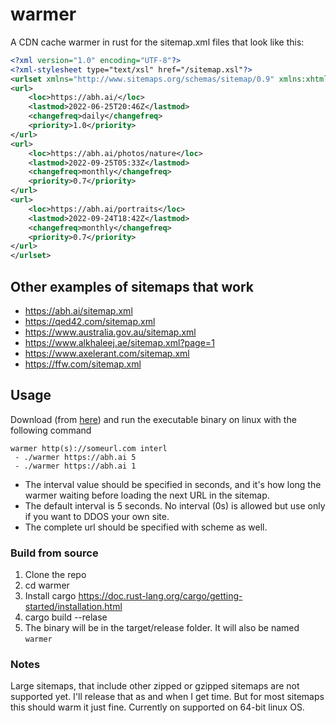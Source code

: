 # warmer
A CDN cache warmer in rust for the sitemap.xml files that look like this:

```xml
<?xml version="1.0" encoding="UTF-8"?>
<?xml-stylesheet type="text/xsl" href="/sitemap.xsl"?>
<urlset xmlns="http://www.sitemaps.org/schemas/sitemap/0.9" xmlns:xhtml="http://www.w3.org/1999/xhtml">
<url>
    <loc>https://abh.ai/</loc>
    <lastmod>2022-06-25T20:46Z</lastmod>
    <changefreq>daily</changefreq>
    <priority>1.0</priority>
</url>
<url>
    <loc>https://abh.ai/photos/nature</loc>
    <lastmod>2022-09-25T05:33Z</lastmod>
    <changefreq>monthly</changefreq>
    <priority>0.7</priority>
</url>
<url>
    <loc>https://abh.ai/portraits</loc>
    <lastmod>2022-09-24T18:42Z</lastmod>
    <changefreq>monthly</changefreq>
    <priority>0.7</priority>
</url>
</urlset>
```

## Other examples of sitemaps that work

- https://abh.ai/sitemap.xml
- https://qed42.com/sitemap.xml
- https://www.australia.gov.au/sitemap.xml
- https://www.alkhaleej.ae/sitemap.xml?page=1
- https://www.axelerant.com/sitemap.xml
- https://ffw.com/sitemap.xml

## Usage

Download (from [here](https://github.com/codingsasi/warmer/releases)) and run the executable binary on linux with the following command
```
warmer http(s)://someurl.com interl
 - ./warmer https://abh.ai 5
 - ./warmer https://abh.ai 1
```
- The interval value should be specified in seconds, and it's how long the warmer waiting before loading the next URL in the sitemap.
- The default interval is 5 seconds. No interval (0s) is allowed but use only if you want to DDOS your own site.
- The complete url should be specified with scheme as well.

### Build from source
1. Clone the repo
2. cd warmer
3. Install cargo https://doc.rust-lang.org/cargo/getting-started/installation.html
4. cargo build --relase
5. The binary will be in the target/release folder. It will also be named `warmer`

### Notes
Large sitemaps, that include other zipped or gzipped sitemaps are not supported yet. I'll release that as and when I get time. But for most sitemaps this should warm it just fine.
Currently on supported on 64-bit linux OS.
